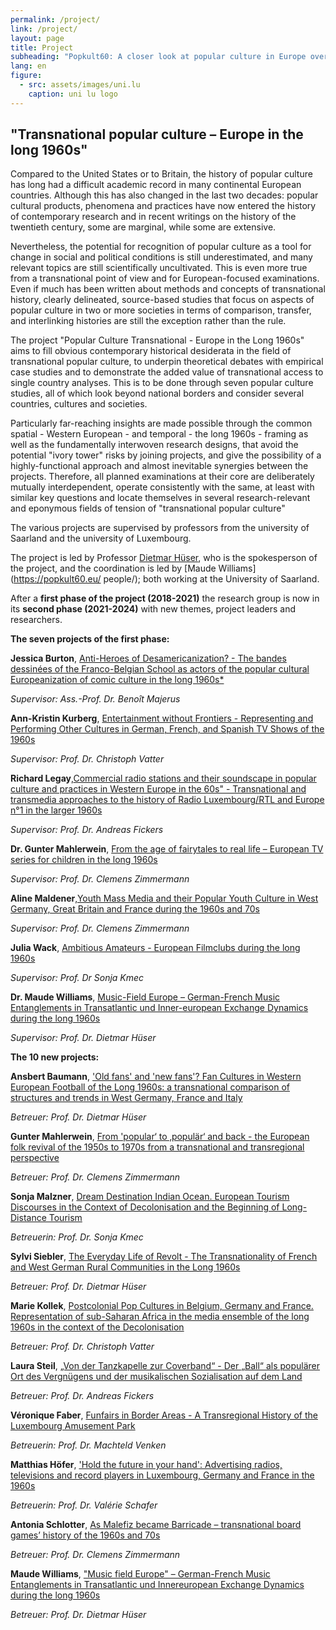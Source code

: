 ```yaml
---
permalink: /project/
link: /project/
layout: page
title: Project
subheading: "Popkult60: A closer look at popular culture in Europe over the long decade of the 1960s"
lang: en
figure:
  - src: assets/images/uni.lu
    caption: uni lu logo
---
```


## "Transnational popular culture – Europe in the long 1960s"
<!-- more -->

Compared to the United States or to Britain, the history of popular culture has long had a difficult academic record in many continental European countries. Although this has also changed in the last two decades: popular cultural products, phenomena and practices have now entered the history of contemporary research and in recent writings on the history of the twentieth century, some are marginal, while some are extensive.

Nevertheless, the potential for recognition of popular culture as a tool for change in social and political conditions is still underestimated, and many relevant topics are still scientifically uncultivated. This is even more true from a transnational point of view and for European-focused examinations. Even if much has been written about methods and concepts of transnational history, clearly delineated, source-based studies that focus on aspects of popular culture in two or more societies in terms of comparison, transfer, and interlinking histories are still the exception rather than the rule.

The project "Popular Culture Transnational - Europe in the Long 1960s" aims to fill obvious contemporary historical desiderata in the field of transnational popular culture, to underpin theoretical debates with empirical case studies and to demonstrate the added value of transnational access to single country analyses. This is to be done through seven popular culture studies, all of which look beyond national borders and consider several countries, cultures and societies.

Particularly far-reaching insights are made possible through the common spatial - Western European - and temporal - the long 1960s - framing as well as the fundamentally interwoven research designs, that avoid the potential "ivory tower" risks by joining projects, and give the possibility of a highly-functional approach and almost inevitable synergies between the projects. Therefore, all planned examinations at their core are deliberately mutually interdependent, operate consistently with the same, at least with similar key questions and locate themselves in several research-relevant and eponymous fields of tension of "transnational popular culture"

The various projects are supervised by professors from the university of Saarland and the university of Luxembourg.

The project is led by Professor [Dietmar Hüser](https://popkult60.eu/people/), who is the spokesperson of the project, and the coordination is led by [Maude Williams](https://popkult60.eu/ people/); both working at the University of Saarland.


After a **first phase of the project (2018-2021)** the research group is now in its **second phase (2021-2024)** with new themes, project leaders and researchers.


**The seven projects of the first phase:**

**Jessica Burton**, [Anti-Heroes of Desamericanization? - The bandes dessinées of the Franco-Belgian School as actors of the popular cultural Europeanization of comic culture in the long 1960s*](../assets/pdf/burton-en.pdf)


*Supervisor: Ass.-Prof. Dr. Benoît Majerus*



**Ann-Kristin Kurberg**, [Entertainment without Frontiers - Representing and Performing Other Cultures in German, French, and Spanish TV Shows of the 1960s](../assets/pdf/kurberg-en.pdf)


*Supervisor: Prof. Dr. Christoph Vatter*




**Richard Legay**,[Commercial radio stations and their soundscape in popular culture and practices in Western Europe in the 60s" - Transnational and transmedia approaches to the history of Radio Luxembourg/RTL and Europe n°1 in the larger 1960s](../assets/pdf/legay-en.pdf)


*Supervisor: Prof. Dr. Andreas Fickers*




**Dr. Gunter Mahlerwein**, [From the age of fairytales to real life – European TV series for children in the long 1960s](../assets/pdf/mahlerwein-en.pdf)


*Supervisor: Prof. Dr. Clemens Zimmermann*



**Aline Maldener**,[Youth Mass Media and their Popular Youth Culture in West Germany, Great Britain and France during the 1960s and 70s](../assets/pdf/maldener-en.pdf)


*Supervisor: Prof. Dr. Clemens Zimmermann*



**Julia Wack**, [Ambitious Amateurs - European Filmclubs during the long 1960s](../assets/pdf/wack-en.pdf)


*Supervisor: Prof. Dr Sonja Kmec*



**Dr. Maude Williams**, [Music-Field Europe – German-French Music Entanglements in Transatlantic und Inner-european Exchange Dynamics during the long 1960s](../assets/pdf/williams-2-en.pdf)


*Supervisor: Prof. Dr. Dietmar Hüser*



**The 10 new projects:**



**Ansbert Baumann**, ['Old fans' and 'new fans'? Fan Cultures in Western European Football of the Long 1960s: a transnational comparison of structures and trends in West Germany, France and Italy](../assets/pdf/baumann-en.pdf)


*Betreuer: Prof. Dr. Dietmar Hüser*



**Gunter Mahlerwein**, [From 'popular‘ to ‚populär‘ and back - the European folk revival of the 1950s to 1970s from a transnational and transregional perspective](../assets/pdf/mahlerwein-2-en.pdf)


*Betreuer: Prof. Dr. Clemens Zimmermann*



**Sonja Malzner**, [Dream Destination Indian Ocean. European Tourism Discourses in the Context of Decolonisation and the Beginning of Long-Distance Tourism](../assets/pdf/malzner-en.pdf)

*Betreuerin: Prof. Dr. Sonja Kmec*



**Sylvi Siebler**, [The Everyday Life of Revolt - The Transnationality of French and West German Rural Communities in the Long 1960s](../assets/pdf/nnh-en.pdf)


*Betreuer: Prof. Dr. Dietmar Hüser*



**Marie Kollek**, [Postcolonial Pop Cultures in Belgium, Germany and France. Representation of sub-Saharan Africa in the media ensemble of the long 1960s in the context of the Decolonisation](../assets/pdf/nnv-en.pdf)


*Betreuer: Prof. Dr. Christoph Vatter*



**Laura Steil**, [„Von der Tanzkapelle zur Coverband“ - Der „Ball“ als populärer Ort des Vergnügens und der musikalischen Sozialisation auf dem Land](../assets/pdf/nnf-en.pdf)


*Betreuer: Prof. Dr. Andreas Fickers*

**Véronique Faber**, [Funfairs in Border Areas - A Transregional History of the Luxembourg Amusement Park](../assets/pdf/nnve-en.pdf)


*Betreuerin: Prof. Dr. Machteld Venken*



**Matthias Höfer**, ['Hold the future in your hand': Advertising radios, televisions and record players in Luxembourg, Germany and France in the 1960s](../assets/pdf/nns-en.pdf)


*Betreuerin: Prof. Dr. Valérie Schafer*



**Antonia Schlotter**, [As Malefiz became Barricade – transnational board games’ history of the 1960s and 70s](../assets/pdf/schlotter-en.pdf)


*Betreuer: Prof. Dr. Clemens Zimmermann*



**Maude Williams**, ["Music field Europe" – German-French Music Entanglements in Transatlantic und Innereuropean Exchange Dynamics during the long 1960s](../assets/pdf/williams-2-en.pdf)


*Betreuer: Prof. Dr. Dietmar Hüser*
